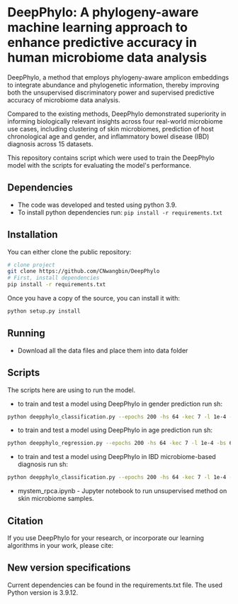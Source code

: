 # DeepPhylo: A phylogeny-aware machine learning approach to enhance predictive accuracy in human microbiome data analysis

 DeepPhylo, a method that employs phylogeny-aware amplicon embeddings to integrate abundance and phylogenetic information, thereby improving both the unsupervised discriminatory power and supervised predictive accuracy of microbiome data analysis. 

Compared to the existing methods, DeepPhylo demonstrated superiority in informing biologically relevant insights across four real-world microbiome use cases, including clustering of skin microbiomes, prediction of host chronological age and gender, and inflammatory bowel disease (IBD) diagnosis across 15 datasets.

This repository contains script which were used to train the DeepPhylo model with the scripts for evaluating the model's performance.

## Dependencies
* The code was developed and tested using python 3.9.
* To install python dependencies run:
  `pip install -r requirements.txt`

## Installation
You can either clone the public repository:

```bash
# clone project
git clone https://github.com/CNwangbin/DeepPhylo
# First, install dependencies
pip install -r requirements.txt
```

Once you have a copy of the source, you can install it with:

```bash
python setup.py install
```

## Running
* Download all the data files and place them into data folder


## Scripts
The scripts here are using to run the model.

- to train and test a model using DeepPhylo in gender prediction run sh: 
```bash
python deepphylo_classification.py --epochs 200 -hs 64 -kec 7 -l 1e-4 -bs 64 -kep 4 -act relu --model-type deepphylo_classification
```

- to train and test a model using DeepPhylo in age prediction run sh: 
```bash
python deepphylo_regression.py --epochs 200 -hs 64 -kec 7 -l 1e-4 -bs 64 -kep 4 -act relu
```

- to train and test a model using DeepPhylo in IBD microbiome-based diagnosis run sh: 
```bash
python deepphylo_classification.py --epochs 200 -hs 64 -kec 7 -l 1e-4 -bs 64 -kep 4 --model-type unsupervised
```

* mystem_rpca.ipynb - Jupyter notebook to run unsupervised method on skin microbiome samples.

## Citation

If you use DeepPhylo for your research, or incorporate our learning algorithms in your work, please cite:



## New version specifications
Current dependencies can be found in the requirements.txt file.
The used Python version is 3.9.12.
